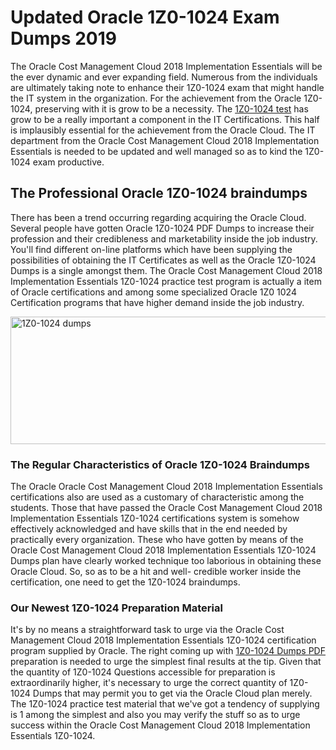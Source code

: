 <h1><strong>Updated Oracle 1Z0-1024 Exam Dumps 2019</strong></h1>
<p>The Oracle Cost Management Cloud 2018 Implementation Essentials will be the ever dynamic and ever expanding field. Numerous from the individuals are ultimately taking note to enhance their 1Z0-1024 exam that might handle the IT system in the organization. For the achievement from the Oracle 1Z0-1024, preserving with it is grow to be a necessity. The <a href="https://www.securedumps.com/1Z0-1024-cheat-sheet.html">1Z0-1024 test</a> has grow to be a really important a component in the IT Certifications. This half is implausibly essential for the achievement from the Oracle Cloud. The IT department from the Oracle Cost Management Cloud 2018 Implementation Essentials is needed to be updated and well managed so as to kind the 1Z0-1024 exam productive.</p>
<h2><strong>The Professional Oracle 1Z0-1024 braindumps</strong></h2>
<p>There has been a trend occurring regarding acquiring the Oracle Cloud. Several people have gotten Oracle 1Z0-1024 PDF Dumps to increase their profession and their credibleness and marketability inside the job industry. You'll find different on-line platforms which have been supplying the possibilities of obtaining the IT Certificates as well as the Oracle 1Z0-1024 Dumps is a single amongst them. The Oracle Cost Management Cloud 2018 Implementation Essentials 1Z0-1024 practice test program is actually a item of Oracle certifications and among some specialized Oracle 1Z0 1024 Certification programs that have higher demand inside the job industry.</p>
<p><a href="https://www.securedumps.com/1Z0-1024-cheat-sheet.html"><img src="https://i.imgur.com/LkNlujf.jpg" alt="1Z0-1024 dumps" width="550" height="204" /></a></p>
<h3><strong>The Regular Characteristics of Oracle 1Z0-1024 Braindumps</strong></h3>
<p>The Oracle Oracle Cost Management Cloud 2018 Implementation Essentials certifications also are used as a customary of characteristic among the students. Those that have passed the Oracle Cost Management Cloud 2018 Implementation Essentials 1Z0-1024 certifications system is somehow effectively acknowledged and have skills that in the end needed by practically every organization. These who have gotten by means of the Oracle Cost Management Cloud 2018 Implementation Essentials 1Z0-1024 Dumps plan have clearly worked technique too laborious in obtaining these Oracle Cloud. So, so as to be a hit and well- credible worker inside the certification, one need to get the 1Z0-1024 braindumps.</p>
<h3><strong>Our Newest 1Z0-1024 Preparation Material</strong></h3>
<p>It's by no means a straightforward task to urge via the Oracle Cost Management Cloud 2018 Implementation Essentials 1Z0-1024 certification program supplied by Oracle. The right coming up with <a href="https://www.securedumps.com/1Z0-1024-cheat-sheet.html">1Z0-1024 Dumps PDF</a> preparation is needed to urge the simplest final results at the tip. Given that the quantity of 1Z0-1024 Questions accessible for preparation is extraordinarily higher, it's necessary to urge the correct quantity of 1Z0-1024 Dumps that may permit you to get via the Oracle Cloud plan merely. The 1Z0-1024 practice test material that we've got a tendency of supplying is 1 among the simplest and also you may verify the stuff so as to urge success within the Oracle Cost Management Cloud 2018 Implementation Essentials 1Z0-1024.</p>
